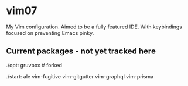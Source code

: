 # vim07

My Vim configuration. Aimed to be a fully featured IDE. With keybindings focused on preventing Emacs pinky.

## Current packages - not yet tracked here

./opt:
gruvbox # forked

./start:
ale  vim-fugitive  vim-gitgutter  vim-graphql  vim-prisma
